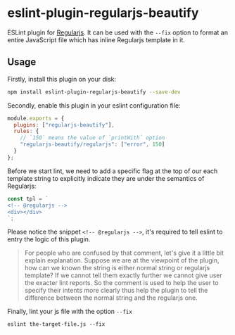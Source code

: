 # eslint-plugin-regularjs-beautify

ESLint plugin for [Regularjs](https://regularjs.github.io/). It can be used with the `--fix` option to format an entire JavaScript file which has inline Regularjs template in it.

## Usage

Firstly, install this plugin on your disk:

```bash
npm install eslint-plugin-regularjs-beautify --save-dev
```

Secondly, enable this plugin in your eslint configuration file:

```js
module.exports = {
  plugins: ["regularjs-beautify"],
  rules: {
    // `150` means the value of `printWith` option
    "regularjs-beautify/regularjs": ["error", 150] 
  }
};
```

Before we start lint, we need to add a specific flag at the top of our each template string to explicitly indicate they are under the semantics of Regularjs:

```js
const tpl = `
<!-- @regularjs -->
<div></div>
`;
```

Please notice the snippet `<!-- @regularjs -->`, it's required to tell eslint to entry the logic of this plugin. 

> For people who are confused by that comment, let's give it a little bit explain explanation. Suppose we are at the viewpoint of the plugin, how can we known the string is either normal string or regularjs template? If we cannot tell them exactly further we cannot give user the exacter lint reports. So the comment is used to help the user to specify their intents more clearly thus help the plugin to tell the difference between the normal string and the regularjs one.

Finally, lint your js file with the option `--fix`

```
eslint the-target-file.js --fix
```
